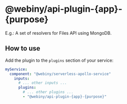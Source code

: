 # @webiny/api-plugin-{app}-{purpose}

E.g.: A set of resolvers for Files API using MongoDB.

## How to use
Add the plugin to the `plugins` section of your service:

```yaml
myService:
  component: "@webiny/serverless-apollo-service"
    inputs:
      # ... other inputs ...
      plugins:
        # ... other plugins ...
        - "@webiny/api-plugin-{app}-{purpose}"
```
